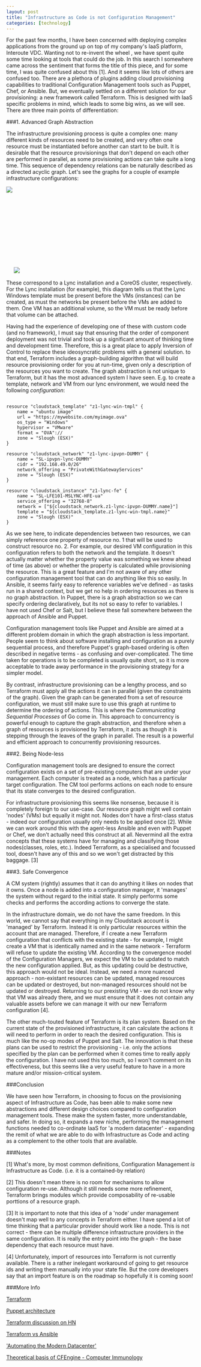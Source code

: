 ```yaml
---
layout: post
title: "Infrastructure as Code is not Configuration Management"
categories: [technology]
---
```


For the past few months, I have been concerned with deploying complex applications from the ground up on top of my company's IaaS platform, Interoute VDC. Wanting not to re-invent the wheel , we have spent quite some time looking at tools that could do the job. In this search I somewhere came across the sentiment that forms the title of this piece, and for some time, I was quite confused about this [1]. And it seems like lots of others are confused too. There are a plethora of plugins adding cloud provisioning capabilities to traditional Configuration Management tools such as Puppet, Chef, or Ansible. But, we eventually settled on a different solution for our provisioning: a new framework called Terraform. This is designed with IaaS specific problems in mind, which leads to some big wins, as we will see. There are three main points of differentiation:
 
<!--more--> 

###1. Advanced Graph Abstraction

The infrastructure provisioning process is quite a complex one: many different kinds of resources need to be created, and very often one resource must be instantiated before another can start to be built. It is desirable that the resource provisionings that don't depend on each other are performed in parallel, as some provisioning actions can take quite a long time. This sequence of dependency relations can be naturally described as a directed acyclic graph. Let's see the graphs for a couple of example infrastructure configurations:

<img src="{{site.url}}/img/lync-graph.png" style="min-height:230px"/>
<img src="{{site.url}}/img/cluster-coreos.png" style="max-height:230px"/>

These correspond to a Lync installation and a CoreOS cluster, respectively. For the Lync installation (for example), this diagram tells us that the Lync Windows template must be present before the VMs (instances) can be created, as must the networks be present before the VMs are added to them. One VM has an additional volume, so the VM must be ready before that volume can be attached.

Having had the experience of developing one of these with custom code (and no framework), I must say that ensuring that the order of component deployment was not trivial and took up a significant amount of thinking time and development time. Therefore, this is a great place to apply Inversion of Control to replace these ideosyncratic problems with a general solution. to that end, Terraform includes a graph-building algorithm that will build resource provisioning order for you at run-time, given only a description of the resources you want to create. The graph abstraction is not unique to Terraform, but it has the most advanced system I have seen. E.g. to create a template, network and VM from our lync environment, we would need the following <em>configuration</em>: 
<pre><code>
resource "cloudstack_template" "z1-lync-win-tmpl" {
    name = "ubuntu image"
    url = "https://mywebsite.com/myimage.ova"
    os_type = "Windows"
    hypervisor = "VMware"
    format = "OVA"://
    zone = "Slough (ESX)"
}

resource "cloudstack_network" "z1-lync-ipvpn-DUMMY" {
    name = "SL-ipvpn-lync-DUMMY"
    cidr = "192.168.49.0/26"
    network_offering = "PrivateWithGatewayServices"
    zone = "Slough (ESX)"
}

resource "cloudstack_instance" "z1-lync-fe" {
    name = "SL-LFE101-MSLYNC-HFE-ua"
    service_offering = "32768-8"
    network = ["${cloudstack_network.z1-lync-ipvpn-DUMMY.name}"]
    template = "${cloudstack_template.z1-lync-win-tmpl.name}"
    zone = "Slough (ESX)"
}
</code></pre>
As we see here, to indicate dependencies between two resources, we can simply reference one property of resource no. 1 that will be used to construct resource no. 2. For example, our desired VM configuration in this configuration refers to both the network and the template. It doesn't actually matter whether the property value was something we knew ahead of time (as above) or whether the property is calculated while provisioning the resource. This is a great feature and I'm not aware of any other configuration management tool that can do anything like this so easily. In Ansible, it seems fairly easy to reference variables we've defined - as tasks run in a shared context, but we get no help in ordering resources as there is no graph abstraction. In Puppet, there is a graph abstraction so we can specify ordering declaratively, but its not so easy to refer to variables. I have not used Chef or Salt, but I believe these fall somewhere between the approach of Ansible and Puppet. 

Configuration management tools like Puppet and Ansible are aimed at a different problem domain in which the graph abstraction is less important. People seem to think about software installing and configuration as a purely sequential process, and therefore Puppet's graph-based ordering is often described in negative terms - as confusing and over-complicated. The time taken for operations is to be completed is usually quite short, so it is more acceptable to trade away performance in the provisioning strategy for a simpler model. 

By contrast, infrastructure provisioning can be a lengthy process, and so Terraform must apply all the actions it can in parallel (given the constraints of the graph). Given the graph can be generated from a set of resource configuration, we must still make sure to use this graph at runtime to determine the ordering of actions. This is where the <em>Communicating Sequential Processes</em> of Go come in. This approach to concurrency is powerful enough to capture the graph abstraction, and therefore when a graph of resources is provisioned by Terraform, it acts as though it is stepping through the leaves of the graph in parallel. The result is a powerful and efficient approach to concurrently provisioning resources. 

###2. Being Node-less

Configuration management tools are designed to ensure the correct configuration exists on a set of pre-existing computers that are under your management. Each computer is treated as a node, which has a particular target configuration. The CM tool performs actions on each node to ensure that its state converges to the desired configuration.

For infrastructure provisioning this seems like nonsense, because it is completely foreign to our use-case. Our resource graph might well contain 'nodes' (VMs) but equally it might not. Nodes don't have a first-class status - indeed our configuration usually only needs to be applied once [2]. While we can work around this with the agent-less Ansible and even with Puppet or Chef, we don't actually need this construct at all. Nevermind all the extra concepts that these systems have for managing and classifying those nodes(classes, roles, etc.). Indeed Terraform, as a specialised and focussed tool, doesn't have any of this and so we won't get distracted by this baggage. [3]

###3. Safe Convergence

A CM system (rightly) assumes that it can do anything it likes on nodes that it owns. Once a node is added into a configuration manager, it 'manages' the system without regard to the initial state. It simply performs some checks and performs the according actions to converge the state. 

In the infrastructure domain, we do not have the same freedom. In this world, we cannot say that everything in my Cloudstack account is 'managed' by Terraform. Instead it is only particular resources within the account that are managed. Therefore, if I create a new Terraform configuration that conflicts with the existing state - for example, I might create a VM that is identically named and in the same network - Terraform will refuse to update the existing VM. According to the convergence model of the Configuration Managers, we expect the VM to be updated to match the new configuration applied. But, as this updating could be destructive, this approach would not be ideal. Instead, we need a more nuanced approach - non-existant resources can be updated, managed resources can be updated or destroyed, but non-managed resources should not be updated or destroyed. Returning to our prexisting VM - we do not know why that VM was already there, and we must ensure that it does not contain any valuable assets before we can manage it with our new Terraform configuration [4].

The other much-touted feature of Terraform is its plan system. Based on the current state of the provisioned infrastructure, it can calculate the actions it will need to perform in order to reach the desired configuration. This is much like the no-op modes of Puppet and Salt. The innovation is that these plans can be used to restrict the provisioning - i.e. only the actions specified by the plan can be performed when it comes time to really apply the configuration. I have not used this too much, so I won't comment on its effectiveness, but this seems like a very useful feature to have in a more mature and/or mission-critical system.

###Conclusion

We have seen how Terraform, in choosing to focus on the provisioning aspect of Infrastructure as Code, has been able to make some new abstractions and different design choices compared to configuration management tools. These make the system faster, more understandable, and safer. In doing so, it expands a new niche, performing the management functions needed to co-ordinate IaaS for 'a modern datacenter' - expanding the remit of what we are able to do with Infrastructure as Code and acting as a complement to the other tools that are available.

###Notes

[1] What's more, by most common definitions, Configuration Management <em>is</em> Infrastructure as Code. (i.e. it is a contained-by relation)

[2] This doesn't mean there is no room for mechanisms to allow configuration re-use. Although it still needs some more refinement, Terraform brings modules which provide composability of re-usable porttions of a resource graph.

[3] It is important to note that this idea of a 'node' under management doesn't map well to any concepts in Terraform either. I have spend a lot of time thinking that a particular provider should work like a node. This is not correct - there can be multiple difference infrastructure providers in the same configuration. It is really the entry point into the graph - the base dependency that each resource must have.

[4] Unfortunately, import of resources into Terraform is not currently available. There is a rather inelegant workaround of going to get resource ids and writing them manually into your state file. But the core developers say that an import feature is on the roadmap so hopefully it is coming soon!

###More Info

<a href='https://www.terraform.io/'>Terraform</a>

<a href='http://www.aosabook.org/en/puppet.html'>Puppet architecture</a>

<a href='https://news.ycombinator.com/item?id=8098496'>Terraform discussion on HN</a>

<a href='https://groups.google.com/forum/#!msg/terraform-tool/6Fxnl_bejX4/0O-d17UwhHcJ'>Terraform vs Ansible</a>

<a href='http://www.infoq.com/news/2015/05/hashimoto-modern-datacenter'>'Automating the Modern Datacenter'</a>

<a href='http://people.scs.carleton.ca/~soma/biosec/readings/burgess-immunology.pdf'>Theoretical basis of CFEngine - Computer Immunology</a>
